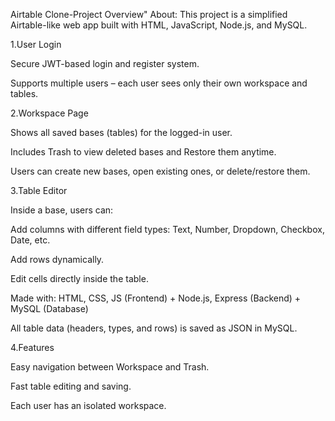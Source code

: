 Airtable Clone-Project Overview"
About:
This project is a simplified Airtable-like web app built with HTML, JavaScript, Node.js, and MySQL.

1.User Login

Secure JWT-based login and register system.

Supports multiple users – each user sees only their own workspace and tables.


2.Workspace Page

Shows all saved bases (tables) for the logged-in user.

Includes Trash to view deleted bases and Restore them anytime.

Users can create new bases, open existing ones, or delete/restore them.


3.Table Editor

Inside a base, users can:

Add columns with different field types: Text, Number, Dropdown, Checkbox, Date, etc.

Add rows dynamically.

Edit cells directly inside the table.

Made with: HTML, CSS, JS (Frontend) + Node.js, Express (Backend) + MySQL (Database)

All table data (headers, types, and rows) is saved as JSON in MySQL.



4.Features

Easy navigation between Workspace and Trash.

Fast table editing and saving.

Each user has an isolated workspace.

